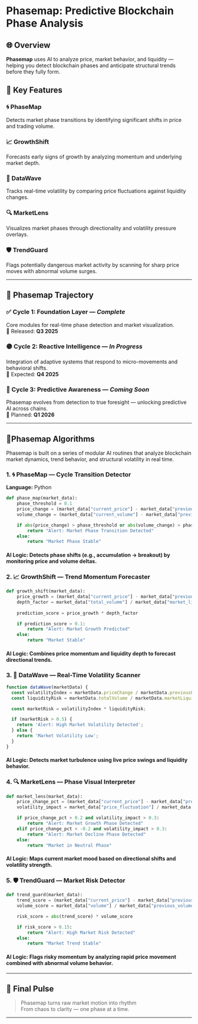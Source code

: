 # **Phasemap: Predictive Blockchain Phase Analysis**

## 🌐 Overview  
**Phasemap** uses AI to analyze price, market behavior, and liquidity — helping you detect blockchain phases and anticipate structural trends before they fully form.

## 🔑 Key Features

### 🌀 PhaseMap  
Detects market phase transitions by identifying significant shifts in price and trading volume.

### 📈 GrowthShift  
Forecasts early signs of growth by analyzing momentum and underlying market depth.

### 🌊 DataWave  
Tracks real-time volatility by comparing price fluctuations against liquidity changes.

### 🔍 MarketLens  
Visualizes market phases through directionality and volatility pressure overlays.

### 🛡 TrendGuard  
Flags potentially dangerous market activity by scanning for sharp price moves with abnormal volume surges.

---

## 🔮 Phasemap Trajectory

### ✅ Cycle 1: Foundation Layer — *Complete*  
Core modules for real-time phase detection and market visualization.  
📅 Released: **Q3 2025**

### 🟣 Cycle 2: Reactive Intelligence — *In Progress*  
Integration of adaptive systems that respond to micro-movements and behavioral shifts.  
📅 Expected: **Q4 2025**

### 🔮 Cycle 3: Predictive Awareness — *Coming Soon*  
Phasemap evolves from detection to true foresight — unlocking predictive AI across chains.  
📅 Planned: **Q1 2026**

---

## 🔬Phasemap Algorithms

Phasemap is built on a series of modular AI routines that analyze blockchain market dynamics, trend behavior, and structural volatility in real time.

### 1. 🌀 PhaseMap — Cycle Transition Detector  
**Language:** Python

```python
def phase_map(market_data):
    phase_threshold = 0.1
    price_change = (market_data["current_price"] - market_data["previous_price"]) / market_data["previous_price"]
    volume_change = (market_data["current_volume"] - market_data["previous_volume"]) / market_data["previous_volume"]

    if abs(price_change) > phase_threshold or abs(volume_change) > phase_threshold:
        return "Alert: Market Phase Transition Detected"
    else:
        return "Market Phase Stable"
```
#### AI Logic: Detects phase shifts (e.g., accumulation → breakout) by monitoring price and volume deltas.

### 2. 📈 GrowthShift — Trend Momentum Forecaster

```python
def growth_shift(market_data):
    price_growth = (market_data["current_price"] - market_data["previous_price"]) / market_data["previous_price"]
    depth_factor = market_data["total_volume"] / market_data["market_liquidity"]
    
    prediction_score = price_growth * depth_factor

    if prediction_score > 0.1:
        return "Alert: Market Growth Predicted"
    else:
        return "Market Stable"
```
#### AI Logic: Combines price momentum and liquidity depth to forecast directional trends.

### 3. 🌊 DataWave — Real-Time Volatility Scanner

```javascript
function dataWave(marketData) {
  const volatilityIndex = marketData.priceChange / marketData.previousPrice;
  const liquidityRisk = marketData.totalVolume / marketData.marketLiquidity;

  const marketRisk = volatilityIndex * liquidityRisk;

  if (marketRisk > 0.5) {
    return 'Alert: High Market Volatility Detected';
  } else {
    return 'Market Volatility Low';
  }
}
```
#### AI Logic: Detects market turbulence using live price swings and liquidity behavior.

### 4. 🔍 MarketLens — Phase Visual Interpreter

```python
def market_lens(market_data):
    price_change_pct = (market_data["current_price"] - market_data["previous_price"]) / market_data["previous_price"]
    volatility_impact = market_data["price_fluctuation"] / market_data["volume"]

    if price_change_pct > 0.2 and volatility_impact > 0.3:
        return "Alert: Market Growth Phase Detected"
    elif price_change_pct < -0.2 and volatility_impact > 0.3:
        return "Alert: Market Decline Phase Detected"
    else:
        return "Market in Neutral Phase"
```
#### AI Logic: Maps current market mood based on directional shifts and volatility strength.

### 5. 🛡 TrendGuard — Market Risk Detector

```python
def trend_guard(market_data):
    trend_score = (market_data["current_price"] - market_data["previous_price"]) / market_data["previous_price"]
    volume_score = market_data["volume"] / market_data["previous_volume"]

    risk_score = abs(trend_score) * volume_score

    if risk_score > 0.15:
        return "Alert: High Market Risk Detected"
    else:
        return "Market Trend Stable"
```
#### AI Logic: Flags risky momentum by analyzing rapid price movement combined with abnormal volume behavior.

---

## 🔮 Final Pulse

> Phasemap turns raw market motion into rhythm  
> From chaos to clarity — one phase at a time.

---
